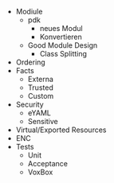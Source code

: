 * Modiule
  * pdk
    * neues Modul
    * Konvertieren
  * Good Module Design
    * Class Splitting
* Ordering
* Facts
  * Externa
  * Trusted
  * Custom
* Security
  * eYAML
  * Sensitive
* Virtual/Exported Resources
* ENC
* Tests
  * Unit
  * Acceptance
  * VoxBox

